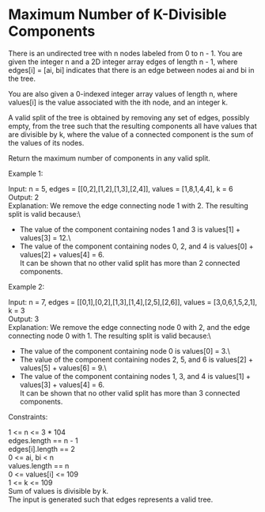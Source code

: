 # Maximum Number of K-Divisible Components

There is an undirected tree with n nodes labeled from 0 to n - 1. You are given the integer n and a 2D integer array edges of length n - 1, where edges[i] = [ai, bi] indicates that there is an edge between nodes ai and bi in the tree.

You are also given a 0-indexed integer array values of length n, where values[i] is the value associated with the ith node, and an integer k.

A valid split of the tree is obtained by removing any set of edges, possibly empty, from the tree such that the resulting components all have values that are divisible by k, where the value of a connected component is the sum of the values of its nodes.

Return the maximum number of components in any valid split.

Example 1:

Input: n = 5, edges = [[0,2],[1,2],[1,3],[2,4]], values = [1,8,1,4,4], k = 6\
Output: 2\
Explanation: We remove the edge connecting node 1 with 2. The resulting split is valid because:\
- The value of the component containing nodes 1 and 3 is values[1] + values[3] = 12.\
- The value of the component containing nodes 0, 2, and 4 is values[0] + values[2] + values[4] = 6.\
It can be shown that no other valid split has more than 2 connected components.

Example 2:

Input: n = 7, edges = [[0,1],[0,2],[1,3],[1,4],[2,5],[2,6]], values = [3,0,6,1,5,2,1], k = 3\
Output: 3\
Explanation: We remove the edge connecting node 0 with 2, and the edge connecting node 0 with 1. The resulting split is valid because:\
- The value of the component containing node 0 is values[0] = 3.\
- The value of the component containing nodes 2, 5, and 6 is values[2] + values[5] + values[6] = 9.\
- The value of the component containing nodes 1, 3, and 4 is values[1] + values[3] + values[4] = 6.\
It can be shown that no other valid split has more than 3 connected components.

Constraints:

1 <= n <= 3 * 104\
edges.length == n - 1\
edges[i].length == 2\
0 <= ai, bi < n\
values.length == n\
0 <= values[i] <= 109\
1 <= k <= 109\
Sum of values is divisible by k.\
The input is generated such that edges represents a valid tree.